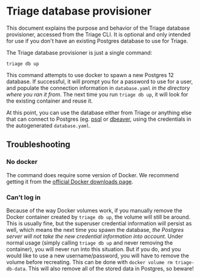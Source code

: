 # Triage database provisioner

This document explains the purpose and behavior of the Triage database provisioner, accessed from the Triage CLI. It is optional and only intended for use if you don't have an existing Postgres database to use for Triage.

The Triage database provisioner is just a single command:

`triage db up`

This command attempts to use docker to spawn a new Postgres 12 database. If successful, it will prompt you for a password to use for a user, and populate the connection information in `database.yaml` *in the directory where you ran it from*. The next time you run `triage db up`, it will look for the existing container and reuse it. 

At this point, you can use the database either from Triage or anything else that can connect to Postgres (eg. [psql](https://www.postgresql.org/docs/13/app-psql.html) or [dbeaver](https://dbeaver.io/), using the credentials in the autogenerated `database.yaml`.

## Troubleshooting

### No docker
The command does require some version of Docker. We recommend getting it from the [official Docker downloads page](https://docs.docker.com/get-docker/).

### Can't log in
Because of the way Docker volumes work, if you manually remove the Docker container created by `triage db up`, the volume will still be around. This is usually fine, but the superuser credential information will persist as well, which means the next time you spawn the database, *the Postgres server will not take the new credential information into account*. Under normal usage (simply calling `triage db up` and never removing the container), you will never run into this situation. But if you do, and you would like to use a new username/password, you will have to remove the volume before recreating. This can be done with `docker volume rm triage-db-data`. This will also remove all of the stored data in Postgres, so beware!
